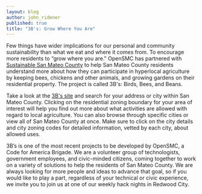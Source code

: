 ```yaml
---
layout: blog
author: john_ridener
published: true
title: "3B's: Grow Where You Are"
---
```

Few things have wider implications for our personal and community sustainability than what we eat and where it comes from. To encourage more residents to “grow where you are." OpenSMC has partnered with [Sustainable San Mateo County](http://www.sustainablesanmateo.org/ "Sustainable San Mateo County site") to help San Mateo County residents understand more about how they can participate in hyperlocal agriculture by keeping bees, chickens and other animals, and growing gardens on their residential property. The project is called 3B's: Birds, Bees, and Beans.

Take a look at the [3B's site](http://sustainablesanmateo.org/3bs) and search for your address or city within San Mateo County. Clicking on the residential zoning boundary for your area of interest will help you find out more about what activities are allowed with regard to local agriculture. You can also browse through specific cities or view all of San Mateo County at once. Make sure to click on the city details and city zoning codes for detailed information, vetted by each city, about allowed uses. 

3B’s is one of the most recent projects to be developed by OpenSMC, a Code for America Brigade. We are a volunteer group of technologists, government employees, and civic-minded citizens, coming together to work on a variety of solutions to help the residents of San Mateo County. We are always looking for more people and ideas to advance that goal, so if you would like to play a part, regardless of your technical or civic experience, we invite you to join us at one of our weekly hack nights in Redwood City. 
